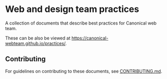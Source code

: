 # Web and design team practices

A collection of documents that describe best practices for Canonical web team.

These can be also be viewed at https://canonical-webteam.github.io/practices/.

## Contributing

For guidelines on contributing to these documents, see [CONTRIBUTING.md](CONTRIBUTING.md).
